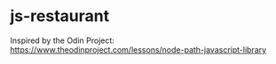 # js-restaurant
Inspired by the Odin Project: https://www.theodinproject.com/lessons/node-path-javascript-library